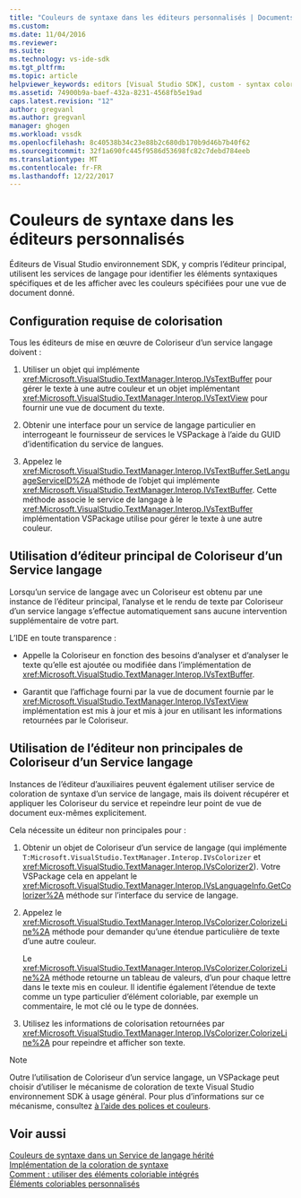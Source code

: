 ```yaml
---
title: "Couleurs de syntaxe dans les éditeurs personnalisés | Documents Microsoft"
ms.custom: 
ms.date: 11/04/2016
ms.reviewer: 
ms.suite: 
ms.technology: vs-ide-sdk
ms.tgt_pltfrm: 
ms.topic: article
helpviewer_keywords: editors [Visual Studio SDK], custom - syntax coloring
ms.assetid: 74900b9a-baef-432a-8231-4568fb5e19ad
caps.latest.revision: "12"
author: gregvanl
ms.author: gregvanl
manager: ghogen
ms.workload: vssdk
ms.openlocfilehash: 8c40538b34c23e88b2c680db170b9d46b7b40f62
ms.sourcegitcommit: 32f1a690fc445f9586d53698fc82c7debd784eeb
ms.translationtype: MT
ms.contentlocale: fr-FR
ms.lasthandoff: 12/22/2017
---
```

# <a name="syntax-coloring-in-custom-editors"></a>Couleurs de syntaxe dans les éditeurs personnalisés
Éditeurs de Visual Studio environnement SDK, y compris l’éditeur principal, utilisent les services de langage pour identifier les éléments syntaxiques spécifiques et de les afficher avec les couleurs spécifiées pour une vue de document donné.  
  
## <a name="colorization-requirements"></a>Configuration requise de colorisation  
 Tous les éditeurs de mise en œuvre de Coloriseur d’un service langage doivent :  
  
1.  Utiliser un objet qui implémente <xref:Microsoft.VisualStudio.TextManager.Interop.IVsTextBuffer> pour gérer le texte à une autre couleur et un objet implémentant <xref:Microsoft.VisualStudio.TextManager.Interop.IVsTextView> pour fournir une vue de document du texte.  
  
2.  Obtenir une interface pour un service de langage particulier en interrogeant le fournisseur de services le VSPackage à l’aide du GUID d’identification du service de langues.  
  
3.  Appelez le <xref:Microsoft.VisualStudio.TextManager.Interop.IVsTextBuffer.SetLanguageServiceID%2A> méthode de l’objet qui implémente <xref:Microsoft.VisualStudio.TextManager.Interop.IVsTextBuffer>. Cette méthode associe le service de langage à le <xref:Microsoft.VisualStudio.TextManager.Interop.IVsTextBuffer> implémentation VSPackage utilise pour gérer le texte à une autre couleur.  
  
## <a name="core-editor-usage-of-a-language-services-colorizer"></a>Utilisation d’éditeur principal de Coloriseur d’un Service langage  
 Lorsqu’un service de langage avec un Coloriseur est obtenu par une instance de l’éditeur principal, l’analyse et le rendu de texte par Coloriseur d’un service langage s’effectue automatiquement sans aucune intervention supplémentaire de votre part.  
  
 L’IDE en toute transparence :  
  
-   Appelle la Coloriseur en fonction des besoins d’analyser et d’analyser le texte qu’elle est ajoutée ou modifiée dans l’implémentation de <xref:Microsoft.VisualStudio.TextManager.Interop.IVsTextBuffer>.  
  
-   Garantit que l’affichage fourni par la vue de document fournie par le <xref:Microsoft.VisualStudio.TextManager.Interop.IVsTextView> implémentation est mis à jour et mis à jour en utilisant les informations retournées par le Coloriseur.  
  
## <a name="non-core-editor-usage-of-a-language-services-colorizer"></a>Utilisation de l’éditeur non principales de Coloriseur d’un Service langage  
 Instances de l’éditeur d’auxiliaires peuvent également utiliser service de coloration de syntaxe d’un service de langage, mais ils doivent récupérer et appliquer les Coloriseur du service et repeindre leur point de vue de document eux-mêmes explicitement.  
  
 Cela nécessite un éditeur non principales pour :  
  
1.  Obtenir un objet de Coloriseur d’un service de langage (qui implémente `T:Microsoft.VisualStudio.TextManager.Interop.IVsColorizer` et <xref:Microsoft.VisualStudio.TextManager.Interop.IVsColorizer2>). Votre VSPackage cela en appelant le <xref:Microsoft.VisualStudio.TextManager.Interop.IVsLanguageInfo.GetColorizer%2A> méthode sur l’interface du service de langage.  
  
2.  Appelez le <xref:Microsoft.VisualStudio.TextManager.Interop.IVsColorizer.ColorizeLine%2A> méthode pour demander qu’une étendue particulière de texte d’une autre couleur.  
  
     Le <xref:Microsoft.VisualStudio.TextManager.Interop.IVsColorizer.ColorizeLine%2A> méthode retourne un tableau de valeurs, d’un pour chaque lettre dans le texte mis en couleur. Il identifie également l’étendue de texte comme un type particulier d’élément coloriable, par exemple un commentaire, le mot clé ou le type de données.  
  
3.  Utilisez les informations de colorisation retournées par <xref:Microsoft.VisualStudio.TextManager.Interop.IVsColorizer.ColorizeLine%2A> pour repeindre et afficher son texte.  
  
> [!NOTE]
>  Outre l’utilisation de Coloriseur d’un service langage, un VSPackage peut choisir d’utiliser le mécanisme de coloration de texte Visual Studio environnement SDK à usage général. Pour plus d’informations sur ce mécanisme, consultez [à l’aide des polices et couleurs](../extensibility/using-fonts-and-colors.md).  
  
## <a name="see-also"></a>Voir aussi  
 [Couleurs de syntaxe dans un Service de langage hérité](../extensibility/internals/syntax-coloring-in-a-legacy-language-service.md)   
 [Implémentation de la coloration de syntaxe](../extensibility/internals/implementing-syntax-coloring.md)   
 [Comment : utiliser des éléments coloriable intégrés](../extensibility/internals/how-to-use-built-in-colorable-items.md)   
 [Éléments coloriables personnalisés](../extensibility/internals/custom-colorable-items.md)